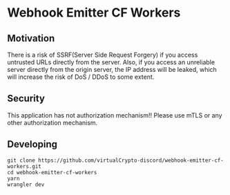 # Webhook Emitter CF Workers
## Motivation
There is a risk of SSRF(Server Side Request Forgery) if you access untrusted URLs directly from the server.
Also, if you access an unreliable server directly from the origin server, the IP address will be leaked, which will increase the risk of DoS / DDoS to some extent. 

## Security 
This application has not authorization mechanism!!
Please use mTLS or any other authorization mechanism.

## Developing
```
git clone https://github.com/virtualCrypto-discord/webhook-emitter-cf-workers.git
cd webhook-emitter-cf-workers
yarn
wrangler dev
```

